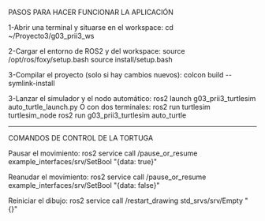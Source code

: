 
PASOS PARA HACER FUNCIONAR LA APLICACIÓN

1-Abrir una terminal y situarse en el workspace:
    cd ~/Proyecto3/g03_prii3_ws

2-Cargar el entorno de ROS2 y del workspace:
    source /opt/ros/foxy/setup.bash
    source install/setup.bash

3-Compilar el proyecto (solo si hay cambios nuevos):
    colcon build --symlink-install

3-Lanzar el simulador y el nodo automático:
    ros2 launch g03_prii3_turtlesim auto_turtle_launch.py
  O con dos terminales:
    ros2 run turtlesim turtlesim_node
    ros2 run g03_prii3_turtlesim auto_turtle

------------------------------------------------------------
 COMANDOS DE CONTROL DE LA TORTUGA

Pausar el movimiento:
    ros2 service call /pause_or_resume example_interfaces/srv/SetBool "{data: true}"

Reanudar el movimiento:
    ros2 service call /pause_or_resume example_interfaces/srv/SetBool "{data: false}"

Reiniciar el dibujo:
    ros2 service call /restart_drawing std_srvs/srv/Empty "{}"

